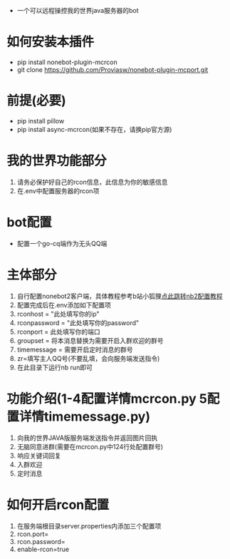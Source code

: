 * 一个可以远程操控我的世界java服务器的bot
# 如何安装本插件
* pip install nonebot-plugin-mcrcon
* git clone https://github.com/Proviasw/nonebot-plugin-mcport.git
# 前提(必要)
* pip install pillow
* pip install async-mcrcon(如果不存在，请换pip官方源)
# 我的世界功能部分
1.   请务必保护好自己的rcon信息，此信息为你的敏感信息
2.   在.env中配置服务器的rcon项
# bot配置
* 配置一个go-cq端作为无头QQ端
# 主体部分
1. 自行配置nonebot2客户端，具体教程参考b站小狐狸[点此跳转nb2配置教程](https://www.bilibili.com/read/cv21231223?spm_id_from=333.999.0.0)
2. 配置完成后在.env添加如下配置项
3. rconhost = "此处填写你的ip"
4. rconpassword = "此处填写你的password"
5. rconport = 此处填写你的端口
6. groupset = 将本消息替换为需要开启入群欢迎的群号
7. timemessage = 需要开启定时消息的群号
8. zr=填写主人QQ号(不要乱填，会向服务端发送指令)
9. 在此目录下运行nb run即可
# 功能介绍(1-4配置详情mcrcon.py 5配置详情timemessage.py)
1. 向我的世界JAVA版服务端发送指令并返回图片回执
2. 无脑同意进群(需要在mcrcon.py中124行处配置群号)
3. 响应关键词回复
4. 入群欢迎
5. 定时消息
# 如何开启rcon配置
1. 在服务端根目录server.properties内添加三个配置项
2. rcon.port=
3. rcon.password=
4. enable-rcon=true


